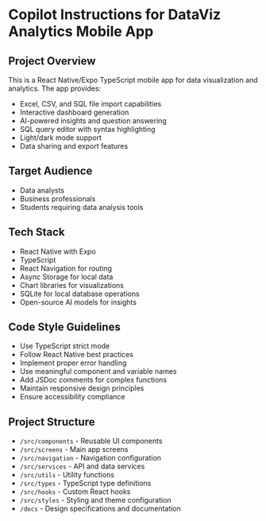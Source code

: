 # Copilot Instructions for DataViz Analytics Mobile App

<!-- Use this file to provide workspace-specific custom instructions to Copilot. For more details, visit https://code.visualstudio.com/docs/copilot/copilot-customization#_use-a-githubcopilotinstructionsmd-file -->

## Project Overview
This is a React Native/Expo TypeScript mobile app for data visualization and analytics. The app provides:
- Excel, CSV, and SQL file import capabilities
- Interactive dashboard generation
- AI-powered insights and question answering
- SQL query editor with syntax highlighting
- Light/dark mode support
- Data sharing and export features

## Target Audience
- Data analysts
- Business professionals  
- Students requiring data analysis tools

## Tech Stack
- React Native with Expo
- TypeScript
- React Navigation for routing
- Async Storage for local data
- Chart libraries for visualizations
- SQLite for local database operations
- Open-source AI models for insights

## Code Style Guidelines
- Use TypeScript strict mode
- Follow React Native best practices
- Implement proper error handling
- Use meaningful component and variable names
- Add JSDoc comments for complex functions
- Maintain responsive design principles
- Ensure accessibility compliance

## Project Structure
- `/src/components` - Reusable UI components
- `/src/screens` - Main app screens
- `/src/navigation` - Navigation configuration
- `/src/services` - API and data services
- `/src/utils` - Utility functions
- `/src/types` - TypeScript type definitions
- `/src/hooks` - Custom React hooks
- `/src/styles` - Styling and theme configuration
- `/docs` - Design specifications and documentation
